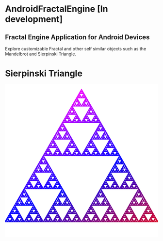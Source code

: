 # AndroidFractalEngine [In development]

## Fractal Engine Application for Android Devices


Explore customizable Fractal and other self similar objects such as the Mandelbrot and Sierpinski Triangle.

# Sierpinski Triangle

<img src="https://github.com/crispycret/images/blob/main/AndroidFractaLEngine/sierpinski2.png" />

